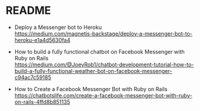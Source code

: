 # README

* Deploy a Messenger bot to Heroku      
https://medium.com/magnetis-backstage/deploy-a-messenger-bot-to-heroku-e1a4d5630fa4

* How to build a fully functional chatbot on Facebook Messenger with Ruby on Rails     
https://medium.com/@JoeyRob1/chatbot-development-tutorial-how-to-build-a-fully-functional-weather-bot-on-facebook-messenger-c94ac7c59185

* How to Create a Facebook Messenger Bot with Ruby on Rails     
https://chatbotslife.com/create-a-facebook-messenger-bot-with-ruby-on-rails-4ffd8b851135
